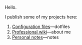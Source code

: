 Hello.

I publish some of my projects here:

1. [Configuration files](https://github.com/ganiulis/dotfiles)—dotfiles
2. [Professional wiki](https://github.com/ganiulis/ganiulis/wiki)—about me
3. [Personal notes](https://ganiulis.github.io/personal-notes/)—notes
